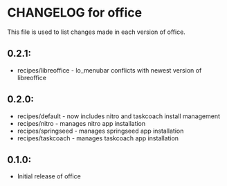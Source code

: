 # CHANGELOG for office

This file is used to list changes made in each version of office.

## 0.2.1:

* recipes/libreoffice - lo_menubar conflicts with newest version of libreoffice

## 0.2.0:

* recipes/default    - now includes nitro and taskcoach install management
* recipes/nitro      - manages nitro app installation
* recipes/springseed - manages springseed app installation
* recipes/taskcoach  - manages taskcoach app installation

## 0.1.0:

* Initial release of office

